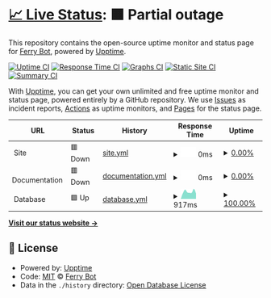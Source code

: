 # [📈 Live Status](https://status.ferry.cf): <!--live status--> **🟧 Partial outage**

This repository contains the open-source uptime monitor and status page for [Ferry Bot](https://ferry.cf/invite), powered by [Upptime](https://github.com/upptime/upptime).

[![Uptime CI](https://github.com/ferry-develops/status-page/workflows/Uptime%20CI/badge.svg)](https://github.com/ferry-develops/status-page/actions?query=workflow%3A%22Uptime+CI%22)
[![Response Time CI](https://github.com/ferry-develops/status-page/workflows/Response%20Time%20CI/badge.svg)](https://github.com/ferry-develops/status-page/actions?query=workflow%3A%22Response+Time+CI%22)
[![Graphs CI](https://github.com/ferry-develops/status-page/workflows/Graphs%20CI/badge.svg)](https://github.com/ferry-develops/status-page/actions?query=workflow%3A%22Graphs+CI%22)
[![Static Site CI](https://github.com/ferry-develops/status-page/workflows/Static%20Site%20CI/badge.svg)](https://github.com/ferry-develops/status-page/actions?query=workflow%3A%22Static+Site+CI%22)
[![Summary CI](https://github.com/ferry-develops/status-page/workflows/Summary%20CI/badge.svg)](https://github.com/ferry-develops/status-page/actions?query=workflow%3A%22Summary+CI%22)

With [Upptime](https://upptime.js.org), you can get your own unlimited and free uptime monitor and status page, powered entirely by a GitHub repository. We use [Issues](https://github.com/ferry-develops/status-page/issues) as incident reports, [Actions](https://github.com/ferry-develops/status-page/actions) as uptime monitors, and [Pages](https://status.ferry.cf) for the status page.

<!--start: status pages-->
<!-- This summary is generated by Upptime (https://github.com/upptime/upptime) -->
<!-- Do not edit this manually, your changes will be overwritten -->
<!-- prettier-ignore -->
| URL | Status | History | Response Time | Uptime |
| --- | ------ | ------- | ------------- | ------ |
| <img alt="" src="https://icons.duckduckgo.com/ip3/null.ico" height="13"> Site | 🟥 Down | [site.yml](https://github.com/ferry-develops/status-page/commits/HEAD/history/site.yml) | <details><summary><img alt="Response time graph" src="./graphs/site/response-time-week.png" height="20"> 0ms</summary><br><a href="https://status.ferry.cf/history/site"><img alt="Response time 811" src="https://img.shields.io/endpoint?url=https%3A%2F%2Fraw.githubusercontent.com%2Fferry-develops%2Fstatus-page%2FHEAD%2Fapi%2Fsite%2Fresponse-time.json"></a><br><a href="https://status.ferry.cf/history/site"><img alt="24-hour response time 0" src="https://img.shields.io/endpoint?url=https%3A%2F%2Fraw.githubusercontent.com%2Fferry-develops%2Fstatus-page%2FHEAD%2Fapi%2Fsite%2Fresponse-time-day.json"></a><br><a href="https://status.ferry.cf/history/site"><img alt="7-day response time 0" src="https://img.shields.io/endpoint?url=https%3A%2F%2Fraw.githubusercontent.com%2Fferry-develops%2Fstatus-page%2FHEAD%2Fapi%2Fsite%2Fresponse-time-week.json"></a><br><a href="https://status.ferry.cf/history/site"><img alt="30-day response time 0" src="https://img.shields.io/endpoint?url=https%3A%2F%2Fraw.githubusercontent.com%2Fferry-develops%2Fstatus-page%2FHEAD%2Fapi%2Fsite%2Fresponse-time-month.json"></a><br><a href="https://status.ferry.cf/history/site"><img alt="1-year response time 920" src="https://img.shields.io/endpoint?url=https%3A%2F%2Fraw.githubusercontent.com%2Fferry-develops%2Fstatus-page%2FHEAD%2Fapi%2Fsite%2Fresponse-time-year.json"></a></details> | <details><summary><a href="https://status.ferry.cf/history/site">0.00%</a></summary><a href="https://status.ferry.cf/history/site"><img alt="All-time uptime 62.76%" src="https://img.shields.io/endpoint?url=https%3A%2F%2Fraw.githubusercontent.com%2Fferry-develops%2Fstatus-page%2FHEAD%2Fapi%2Fsite%2Fuptime.json"></a><br><a href="https://status.ferry.cf/history/site"><img alt="24-hour uptime 0.00%" src="https://img.shields.io/endpoint?url=https%3A%2F%2Fraw.githubusercontent.com%2Fferry-develops%2Fstatus-page%2FHEAD%2Fapi%2Fsite%2Fuptime-day.json"></a><br><a href="https://status.ferry.cf/history/site"><img alt="7-day uptime 0.00%" src="https://img.shields.io/endpoint?url=https%3A%2F%2Fraw.githubusercontent.com%2Fferry-develops%2Fstatus-page%2FHEAD%2Fapi%2Fsite%2Fuptime-week.json"></a><br><a href="https://status.ferry.cf/history/site"><img alt="30-day uptime 0.00%" src="https://img.shields.io/endpoint?url=https%3A%2F%2Fraw.githubusercontent.com%2Fferry-develops%2Fstatus-page%2FHEAD%2Fapi%2Fsite%2Fuptime-month.json"></a><br><a href="https://status.ferry.cf/history/site"><img alt="1-year uptime 49.61%" src="https://img.shields.io/endpoint?url=https%3A%2F%2Fraw.githubusercontent.com%2Fferry-develops%2Fstatus-page%2FHEAD%2Fapi%2Fsite%2Fuptime-year.json"></a></details>
| <img alt="" src="https://icons.duckduckgo.com/ip3/null.ico" height="13"> Documentation | 🟥 Down | [documentation.yml](https://github.com/ferry-develops/status-page/commits/HEAD/history/documentation.yml) | <details><summary><img alt="Response time graph" src="./graphs/documentation/response-time-week.png" height="20"> 0ms</summary><br><a href="https://status.ferry.cf/history/documentation"><img alt="Response time 521" src="https://img.shields.io/endpoint?url=https%3A%2F%2Fraw.githubusercontent.com%2Fferry-develops%2Fstatus-page%2FHEAD%2Fapi%2Fdocumentation%2Fresponse-time.json"></a><br><a href="https://status.ferry.cf/history/documentation"><img alt="24-hour response time 0" src="https://img.shields.io/endpoint?url=https%3A%2F%2Fraw.githubusercontent.com%2Fferry-develops%2Fstatus-page%2FHEAD%2Fapi%2Fdocumentation%2Fresponse-time-day.json"></a><br><a href="https://status.ferry.cf/history/documentation"><img alt="7-day response time 0" src="https://img.shields.io/endpoint?url=https%3A%2F%2Fraw.githubusercontent.com%2Fferry-develops%2Fstatus-page%2FHEAD%2Fapi%2Fdocumentation%2Fresponse-time-week.json"></a><br><a href="https://status.ferry.cf/history/documentation"><img alt="30-day response time 0" src="https://img.shields.io/endpoint?url=https%3A%2F%2Fraw.githubusercontent.com%2Fferry-develops%2Fstatus-page%2FHEAD%2Fapi%2Fdocumentation%2Fresponse-time-month.json"></a><br><a href="https://status.ferry.cf/history/documentation"><img alt="1-year response time 469" src="https://img.shields.io/endpoint?url=https%3A%2F%2Fraw.githubusercontent.com%2Fferry-develops%2Fstatus-page%2FHEAD%2Fapi%2Fdocumentation%2Fresponse-time-year.json"></a></details> | <details><summary><a href="https://status.ferry.cf/history/documentation">0.00%</a></summary><a href="https://status.ferry.cf/history/documentation"><img alt="All-time uptime 74.66%" src="https://img.shields.io/endpoint?url=https%3A%2F%2Fraw.githubusercontent.com%2Fferry-develops%2Fstatus-page%2FHEAD%2Fapi%2Fdocumentation%2Fuptime.json"></a><br><a href="https://status.ferry.cf/history/documentation"><img alt="24-hour uptime 0.00%" src="https://img.shields.io/endpoint?url=https%3A%2F%2Fraw.githubusercontent.com%2Fferry-develops%2Fstatus-page%2FHEAD%2Fapi%2Fdocumentation%2Fuptime-day.json"></a><br><a href="https://status.ferry.cf/history/documentation"><img alt="7-day uptime 0.00%" src="https://img.shields.io/endpoint?url=https%3A%2F%2Fraw.githubusercontent.com%2Fferry-develops%2Fstatus-page%2FHEAD%2Fapi%2Fdocumentation%2Fuptime-week.json"></a><br><a href="https://status.ferry.cf/history/documentation"><img alt="30-day uptime 0.00%" src="https://img.shields.io/endpoint?url=https%3A%2F%2Fraw.githubusercontent.com%2Fferry-develops%2Fstatus-page%2FHEAD%2Fapi%2Fdocumentation%2Fuptime-month.json"></a><br><a href="https://status.ferry.cf/history/documentation"><img alt="1-year uptime 65.71%" src="https://img.shields.io/endpoint?url=https%3A%2F%2Fraw.githubusercontent.com%2Fferry-develops%2Fstatus-page%2FHEAD%2Fapi%2Fdocumentation%2Fuptime-year.json"></a></details>
| <img alt="" src="https://icons.duckduckgo.com/ip3/null.ico" height="13"> Database | 🟩 Up | [database.yml](https://github.com/ferry-develops/status-page/commits/HEAD/history/database.yml) | <details><summary><img alt="Response time graph" src="./graphs/database/response-time-week.png" height="20"> 917ms</summary><br><a href="https://status.ferry.cf/history/database"><img alt="Response time 816" src="https://img.shields.io/endpoint?url=https%3A%2F%2Fraw.githubusercontent.com%2Fferry-develops%2Fstatus-page%2FHEAD%2Fapi%2Fdatabase%2Fresponse-time.json"></a><br><a href="https://status.ferry.cf/history/database"><img alt="24-hour response time 1397" src="https://img.shields.io/endpoint?url=https%3A%2F%2Fraw.githubusercontent.com%2Fferry-develops%2Fstatus-page%2FHEAD%2Fapi%2Fdatabase%2Fresponse-time-day.json"></a><br><a href="https://status.ferry.cf/history/database"><img alt="7-day response time 917" src="https://img.shields.io/endpoint?url=https%3A%2F%2Fraw.githubusercontent.com%2Fferry-develops%2Fstatus-page%2FHEAD%2Fapi%2Fdatabase%2Fresponse-time-week.json"></a><br><a href="https://status.ferry.cf/history/database"><img alt="30-day response time 787" src="https://img.shields.io/endpoint?url=https%3A%2F%2Fraw.githubusercontent.com%2Fferry-develops%2Fstatus-page%2FHEAD%2Fapi%2Fdatabase%2Fresponse-time-month.json"></a><br><a href="https://status.ferry.cf/history/database"><img alt="1-year response time 816" src="https://img.shields.io/endpoint?url=https%3A%2F%2Fraw.githubusercontent.com%2Fferry-develops%2Fstatus-page%2FHEAD%2Fapi%2Fdatabase%2Fresponse-time-year.json"></a></details> | <details><summary><a href="https://status.ferry.cf/history/database">100.00%</a></summary><a href="https://status.ferry.cf/history/database"><img alt="All-time uptime 99.95%" src="https://img.shields.io/endpoint?url=https%3A%2F%2Fraw.githubusercontent.com%2Fferry-develops%2Fstatus-page%2FHEAD%2Fapi%2Fdatabase%2Fuptime.json"></a><br><a href="https://status.ferry.cf/history/database"><img alt="24-hour uptime 100.00%" src="https://img.shields.io/endpoint?url=https%3A%2F%2Fraw.githubusercontent.com%2Fferry-develops%2Fstatus-page%2FHEAD%2Fapi%2Fdatabase%2Fuptime-day.json"></a><br><a href="https://status.ferry.cf/history/database"><img alt="7-day uptime 100.00%" src="https://img.shields.io/endpoint?url=https%3A%2F%2Fraw.githubusercontent.com%2Fferry-develops%2Fstatus-page%2FHEAD%2Fapi%2Fdatabase%2Fuptime-week.json"></a><br><a href="https://status.ferry.cf/history/database"><img alt="30-day uptime 100.00%" src="https://img.shields.io/endpoint?url=https%3A%2F%2Fraw.githubusercontent.com%2Fferry-develops%2Fstatus-page%2FHEAD%2Fapi%2Fdatabase%2Fuptime-month.json"></a><br><a href="https://status.ferry.cf/history/database"><img alt="1-year uptime 100.00%" src="https://img.shields.io/endpoint?url=https%3A%2F%2Fraw.githubusercontent.com%2Fferry-develops%2Fstatus-page%2FHEAD%2Fapi%2Fdatabase%2Fuptime-year.json"></a></details>

<!--end: status pages-->

[**Visit our status website →**](https://status.ferry.cf)

## 📄 License

- Powered by: [Upptime](https://github.com/upptime/upptime)
- Code: [MIT](./LICENSE) © [Ferry Bot](https://ferry.cf/invite)
- Data in the `./history` directory: [Open Database License](https://opendatacommons.org/licenses/odbl/1-0/)
